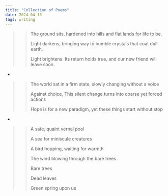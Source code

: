 ```yaml
---
title: "Collection of Poems"
date: 2024-04-13
tags: writing
---
```


>>The ground sits, hardened into hills and flat lands for life to be.
>>
>>Light darkens, bringing way to humble crystals that coat dull earth.
>>
>>Light brightens. Its return holds true, and our new friend will leave soon.

-

>>The world sat  in a firm state,  slowly changing without a voice
>>
>>Against choice, This silent change turns into coarse yet forced actions
>>
>>Hope is for a new paradigm, yet these things start without stop

-

>>A safe, quaint vernal pool
>>
>>A sea for miniscule creatures
>>
>>A bird hopping, waiting for warmth
>>
>>The wind blowing through the bare trees
>>
>>Bare trees
>>
>>Dead leaves
>>
>>Green spring upon us






